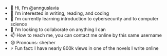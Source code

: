 - 👋 Hi, I’m @annguslavia
- 👀 I’m interested in writing, reading, and coding
- 🌱 I’m currently learning introduction to cybersecurity and to computer science
- 💞️ I’m looking to collaborate on anything I can
- 📫 How to reach me, you can contact me online by this same username
- 😄 Pronouns: she/her
- ⚡ Fun fact: I have nearly 800k views in one of the novels I write online

<!---
annguslavia/annguslavia is a ✨ special ✨ repository because its `README.md` (this file) appears on your GitHub profile.
You can click the Preview link to take a look at your changes.
--->
